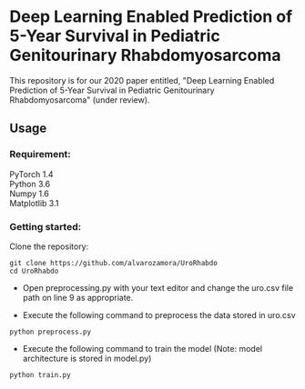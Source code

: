 # Deep Learning Enabled Prediction of 5-Year Survival in Pediatric Genitourinary Rhabdomyosarcoma

This repository is for our 2020 paper entitled, "Deep Learning Enabled Prediction of 5-Year Survival in Pediatric Genitourinary Rhabdomyosarcoma" (under review).

## Usage

### Requirement:
PyTorch 1.4 <br />
Python 3.6 <br />
Numpy 1.6 <br />
Matplotlib 3.1

### Getting started: 

Clone the repository:
```
git clone https://github.com/alvarozamora/UroRhabdo
cd UroRhabdo
```
* Open preprocessing.py with your text editor and change the uro.csv file path on line 9 as appropriate.  

* Execute the following command to preprocess the data stored in uro.csv
```
python preprocess.py 
```
* Execute the following command to train the model (Note: model architecture is stored in model.py)
```
python train.py 
```

